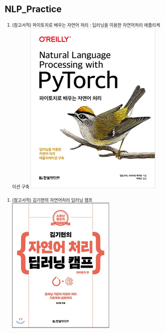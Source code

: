 # NLP_Practice
### 
1. (참고서적) 파이토치로 배우는 자연어 처리 : 딥러닝을 이용한 자연어처리 애플리케이션 구축
![screenshot](./etc/pytorchnlp.jpg)

### 
1. (참고서적) 김기현의 자연어처리 딥러닝 캠프
![screenshot](./etc/자연어처리.jpg)
